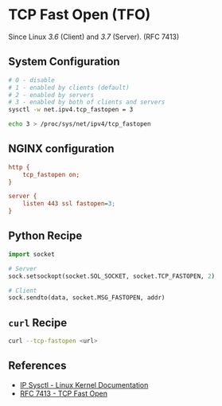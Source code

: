 # TCP Fast Open (TFO)

Since Linux *3.6* (Client) and *3.7* (Server). (RFC 7413)

## System Configuration

```bash
# 0 - disable
# 1 - enabled by clients (default)
# 2 - enabled by servers
# 3 - enabled by both of clients and servers
sysctl -w net.ipv4.tcp_fastopen = 3

echo 3 > /proc/sys/net/ipv4/tcp_fastopen
```

## NGINX configuration

```ini
http {
    tcp_fastopen on;
}

server {
    listen 443 ssl fastopen=3;
}
```

## Python Recipe

```python
import socket

# Server
sock.setsockopt(socket.SOL_SOCKET, socket.TCP_FASTOPEN, 2)

# Client
sock.sendto(data, socket.MSG_FASTOPEN, addr)
```

## `curl` Recipe

```bash
curl --tcp-fastopen <url>
```

## References

- [IP Sysctl - Linux Kernel Documentation](https://www.kernel.org/doc/html/latest/networking/ip-sysctl.html)
- [RFC 7413 - TCP Fast Open](https://datatracker.ietf.org/doc/html/rfc7413.html)

